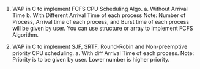 1. WAP in C to implement FCFS CPU Scheduling Algo.
	a. Without Arrival Time
	b. With  Different Arrival Time of each process
Note: Number of Process, Arrival time of each process, and Burst time of each process will be given by user. You can use structure or array to implement FCFS Algorithm.

2. WAP in C to implement SJF, SRTF, Round-Robin and Non-preemptive priority CPU scheduling.
	a. With diff Arrival Time of each process.
Note: Priority is to be given by user. Lower number is higher priority.
